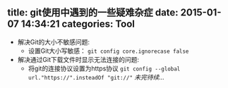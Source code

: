 title: git使用中遇到的一些疑难杂症
date: 2015-01-07 14:34:21
categories: Tool
---
* 解决Git的大小不敏感问题:
  * 设置Git大小写敏感：
  `git config core.ignorecase false`
* 解决通过Git下载文件时显示无法连接的问题:
  * 将git的连接协议设置为https协议
  `git config --global url."https://".insteadOf "git://"`
_未完待续..._
